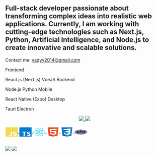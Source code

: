 ## Full-stack developer passionate about transforming complex ideas into realistic web applications. Currently, I am working with cutting-edge technologies such as Next.js, Python, Artificial Intelligence, and Node.js to create innovative and scalable solutions.

Contact me: vadyy2014@gmail.com

Frontend

React.js (Next.js)
VueJS
Backend

Node.js
Python
Mobile

React Native (Expo)
Desktop

Tauri
Electron
<div align="center">
  <a href="https://github.com/vadyvarela">
  <img height="180em" src="https://github-readme-stats.vercel.app/api?username=vadyvarela&show_icons=true&theme=dracula&include_all_commits=true&count_private=true"/>
  <img height="180em" src="https://github-readme-stats.vercel.app/api/top-langs/?username=vadyvarela&layout=compact&langs_count=7&theme=dracula"/>
</div>
<div style="display: inline_block"><br>
  <img align="center" alt="Vadnir-Js" height="30" width="40" src="https://raw.githubusercontent.com/devicons/devicon/master/icons/javascript/javascript-plain.svg">
  <img align="center" alt="Vadnir-Ts" height="30" width="40" src="https://raw.githubusercontent.com/devicons/devicon/master/icons/typescript/typescript-plain.svg">
  <img align="center" alt="Vadnir-React" height="30" width="40" src="https://raw.githubusercontent.com/devicons/devicon/master/icons/react/react-original.svg">
  <img align="center" alt="Vadnir-HTML" height="30" width="40" src="https://raw.githubusercontent.com/devicons/devicon/master/icons/html5/html5-original.svg">
  <img align="center" alt="Vadnir-CSS" height="30" width="40" src="https://raw.githubusercontent.com/devicons/devicon/master/icons/css3/css3-original.svg">
  <img align="center" alt="Vadnir-Python" height="30" width="40" src="https://raw.githubusercontent.com/devicons/devicon/master/icons/php/php-original.svg">
</div>
  
  ##
 
<div> 

  <a href = "mailto:vadyy2014@gmail.com"><img src="https://img.shields.io/badge/-Gmail-%23333?style=for-the-badge&logo=gmail&logoColor=white" target="_blank"></a>
  <a href="https://www.linkedin.com/in/vadnir-vieira/" target="_blank"><img src="https://img.shields.io/badge/-LinkedIn-%230077B5?style=for-the-badge&logo=linkedin&logoColor=white" target="_blank"></a> 
 
</div>
